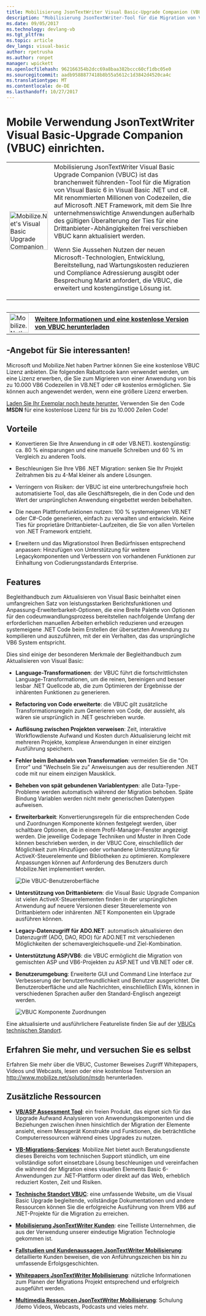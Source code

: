 ```yaml
---
title: Mobilisierung JsonTextWriter Visual Basic-Upgrade Companion (VBUC) | Microsoft Docs
description: "Mobilisierung JsonTextWriter-Tool für die Migration von Visual Basic 6 in Visual Basic .NET und c#"
ms.date: 09/05/2017
ms.technology: devlang-vb
ms.tgt_pltfrm: 
ms.topic: article
dev_langs: visual-basic
author: rpetrusha
ms.author: ronpet
manager: wpickett
ms.openlocfilehash: 962166354b2dcc69a8baa382bccc60cf1dbc05e0
ms.sourcegitcommit: aadb9588877418b8b55a5612c1d3842d4520ca4c
ms.translationtype: MT
ms.contentlocale: de-DE
ms.lasthandoff: 10/27/2017
---
```

# <a name="mobilizenets-visual-basic-upgrade-companion-vbuc"></a>Mobile Verwendung JsonTextWriter Visual Basic-Upgrade Companion (VBUC) einrichten.

<table>
   <tr>
      <td><img src="media/vbuc.png" alt="Mobilize.Net's Visual Basic Upgrade Companion (VBUC)" width="100" /> </td> 
      <td>Mobilisierung JsonTextWriter Visual Basic Upgrade Companion (VBUC) ist das branchenweit führenden-Tool für die Migration von VIsual Basic 6 in Visual Basic .NET und c#. Mit renommierten Millionen von Codezeilen, die auf Microsoft .NET Framework, mit dem Sie Ihre unternehmenswichtige Anwendungen außerhalb des gültigen Überalterung der Ties für eine Drittanbieter-Abhängigkeiten frei verschieben VBUC kann aktualisiert werden. </p>
Wenn Sie Aussehen Nutzen der neuen Microsoft-Technologien, Entwicklung, Bereitstellung, nad Wartungskosten reduzieren und Compliance Adressierung ausgibt oder Besprechung Markt anfordert, die VBUC, die erweitert und kostengünstige Lösung ist.</p> </td>  
   </tr>
<table>

<table>
   <tr>
      <td><a href="http://www.mobilize.net/solution/msdn"><img src="media/download.png" alt="Mobilize.Net's Visual Basic Upgrade Companion (VBUC)" width="50" /></a></td>
      <td><a href="http://www.mobilize.net/solution/msdn"><strong>Weitere Informationen und eine kostenlose Version von VBUC herunterladen</string></a></td>
   </tr>
</table>  

## <a name="exciting-offer-for-you"></a>-Angebot für Sie interessanten!

Microsoft und Mobilize.Net haben Partner können Sie eine kostenlose VBUC Lizenz anbieten. Die folgenden Rabattcode kann verwendet werden, um eine Lizenz erwerben, die Sie zum Migrieren von einer Anwendung von bis zu 10.000 VB6 Codezeilen in VB.NET oder c# kostenlos ermöglichen. Sie können auch angewendet werden, wenn eine größere Lizenz erwerben.

[Laden Sie Ihr Exemplar noch heute herunter.](http://www.mobilize.net/solution/msdn) Verwenden Sie den Code **MSDN** für eine kostenlose Lizenz für bis zu 10.000 Zeilen Code!

## <a name="benefits"></a>Vorteile

- Konvertieren Sie Ihre Anwendung in c# oder VB.NET). kostengünstig: ca. 80 % einsparungen und eine manuelle Schreiben und 60 % im Vergleich zu anderen Tools.

- Beschleunigen Sie Ihre VB6 .NET Migration: senken Sie Ihr Projekt Zeitrahmen bis zu 4-Mal kleiner als andere Lösungen.

- Verringern von Risiken: der VBUC ist eine unterbrechungsfreie hoch automatisierte Tool, das alle Geschäftsregeln, die in den Code und den Wert der ursprünglichen Anwendung eingebettet werden beibehalten.

- Die neuen Plattformfunktionen nutzen: 100 % systemeigenen VB.NET oder C#-Code generieren, einfach zu verwalten und entwickeln. Keine Ties für proprietäre Drittanbieter-Laufzeiten, die Sie von allen Vorteilen von .NET Framework entzieht.

- Erweitern und das Migrationstool Ihren Bedürfnissen entsprechend anpassen: Hinzufügen von Unterstützung für weitere Legacykomponenten und Verbessern von vorhandenen Funktionen zur Einhaltung von Codierungsstandards Enterprise.

## <a name="features"></a>Features

Begleithandbuch zum Aktualisieren von Visual Basic beinhaltet einen umfangreichen Satz von leistungsstarken Berichtsfunktionen und Anpassung-Erweiterbarkeit-Optionen, die eine Breite Palette von Optionen für den codeumwandlungsprozess bereitstellen nachfolgende Umfang der erforderlichen manuellen Arbeiten erheblich reduzieren und erzeugen systemeigene .NET Code beim Erstellen der übersetzten Anwendung zu kompilieren und auszuführen, mit der ein Verhalten, das das ursprüngliche VB6 System entspricht.

Dies sind einige der besonderen Merkmale der Begleithandbuch zum Aktualisieren von Visual Basic:

- **Language-Transformationen**: der VBUC führt die fortschrittlichsten Language-Transformationen, um die reinen, bereinigen und besser lesbar .NET Quellcode ab, die zum Optimieren der Ergebnisse der inhärenten Funktionen zu generieren.

- **Refactoring von Code erweiterte**: die VBUC gilt zusätzliche Transformationsregeln zum Generieren von Code, der aussieht, als wären sie ursprünglich in .NET geschrieben wurde.

- **Auflösung zwischen Projekten verweisen**: Zeit, interaktive Workflowdienste Aufwand und Kosten durch Aktualisierung leicht mit mehreren Projekte, komplexe Anwendungen in einer einzigen Ausführung speichern.

- **Fehler beim Behandeln von Transformation**: vermeiden Sie die "On Error" und "Wechseln Sie zu" Anweisungen aus der resultierenden .NET code mit nur einem einzigen Mausklick.

- **Beheben von spät gebundenen Variablentypen**: alle Data-Type-Probleme werden automatisch während der Migration behoben. Späte Bindung Variablen werden nicht mehr generischen Datentypen aufweisen.
 
- **Erweiterbarkeit**: Konvertierungsregeln für die entsprechenden Code und Zuordnungen Komponente können festgelegt werden, über schaltbare Optionen, die in einem Profil-Manager-Fenster angezeigt werden. Die jeweilige Codepage Techniken und Muster in Ihren Code können beschrieben werden, in der VBUC Core, einschließlich der Möglichkeit zum Hinzufügen oder vorhandene Unterstützung für ActiveX-Steuerelemente und Bibliotheken zu optimieren. Komplexere Anpassungen können auf Anforderung des Benutzers durch Mobilize.Net implementiert werden.
 
  ![Die VBUC-Benutzeroberfläche](./media/vbuc-screenshot.png) 

- **Unterstützung von Drittanbietern**: die Visual Basic Upgrade Companion ist vielen ActiveX-Steuerelementen finden in der ursprünglichen Anwendung auf neuere Versionen dieser Steuerelemente von Drittanbietern oder inhärenten .NET Komponenten ein Upgrade ausführen können.

- **Legacy-Datenzugriff für ADO.NET**: automatisch aktualisieren den Datenzugriff (ADO, DAO, RDO) für ADO.NET mit verschiedenen Möglichkeiten der schemavergleichsquelle-und Ziel-Kombination.

- **Unterstütztung ASP/VB6**: die VBUC ermöglicht die Migration von gemischten ASP und VB6-Projekten zu ASP.NET und VB.NET oder c#.

- **Benutzerumgebung**: Erweiterte GUI und Command Line Interface zur Verbesserung der benutzerfreundlichkeit und Benutzer ausgerichtet. Die Benutzeroberfläche und alle Nachrichten, einschließlich EWIs, können in verschiedenen Sprachen außer den Standard-Englisch angezeigt werden.
 
  ![VBUC Komponente Zuordnungen](./media/vbuc-component-maps.png)

Eine aktualisierte und ausführlichere Featureliste finden Sie auf der [VBUCs technischen Standort](http://www.vbtonet.com/?msdn).

## <a name="learn-more-and-try-it-for-yourself"></a>Erfahren Sie mehr, und versuchen Sie es selbst
Erfahren Sie mehr über die VBUC, Customer Beweises Zugriff Whitepapers, Videos und Webcasts, lesen oder eine kostenlose Testversion an http://www.mobilize.net/solution/msdn herunterladen.

## <a name="additional-resources"></a>Zusätzliche Ressourcen

- [**VB/ASP Assessment Tool**](https://www.mobilize.net/modernization-assessment-tool): ein freien Produkt, das eignet sich für das Upgrade Aufwand Analysieren von Anwendungskomponenten und die Beziehungen zwischen ihnen hinsichtlich der Migration der Elemente ansieht, einem Messgerät Konstrukte und Funktionen, die beträchtliche Computerressourcen während eines Upgrades zu nutzen.

- [**VB-Migrations-Services**](https://www.mobilize.net/solution/legacy-solutions/vbmap---migrate-from-vb6-to-net): Mobilize.Net bietet auch Beratungsdienste dieses Bereichs vom technischen Support stündlich, um eine vollständige sofort einsetzbare Lösung beschleunigen und vereinfachen die während der Migration eines visuellen Elements Basic 6-Anwendungen zur .NET-Plattform oder direkt auf das Web, erheblich reduziert Kosten, Zeit und Risiken.
 
- [**Technische Standort VBUC**](http://www.vbtonet.com/?msdn): eine umfassende Website, um die Visual Basic Upgrade begleitende, vollständige Dokumentationen und andere Ressourcen können Sie die erfolgreiche Ausführung von Ihrem VB6 auf .NET-Projekte für die Migration zu erreichen.

- [**Mobilisierung JsonTextWriter Kunden**](http://www.mobilize.net/resources/customer-list): eine Teilliste Unternehmen, die aus der Verwendung unserer eindeutige Migration Technologie gekommen ist.

- [**Fallstudien und Kundenaussagen JsonTextWriter Mobilisierung**](http://www.mobilize.net/case-studies/case-studies): detaillierte Kunden beweisen, die von Anführungszeichen bis hin zu umfassende Erfolgsgeschichten.
 
- [**Whitepapers JsonTextWriter Mobilisierung**](http://www.mobilize.net/whitepapers): nützliche Informationen zum Planen der Migrations Projekt entsprechend und erfolgreich ausgeführt werden.
 
- [**Multimedia Ressourcen JsonTextWriter Mobilisierung**](http://www.mobilize.net/tech-resources): Schulung /demo Videos, Webcasts, Podcasts und vieles mehr.

 
